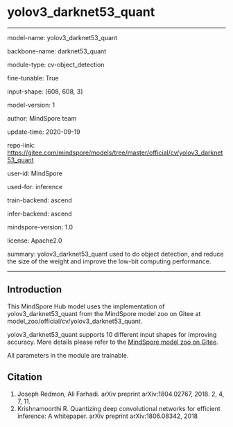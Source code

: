 # yolov3_darknet53_quant

---

model-name: yolov3_darknet53_quant

backbone-name: darknet53_quant

module-type: cv-object_detection

fine-tunable: True

input-shape: [608, 608, 3]

model-version: 1

author: MindSpore team

update-time: 2020-09-19

repo-link: <https://gitee.com/mindspore/models/tree/master/official/cv/yolov3_darknet53_quant>

user-id: MindSpore

used-for: inference

train-backend: ascend

infer-backend: ascend

mindspore-version: 1.0

license: Apache2.0

summary: yolov3_darknet53_quant used to do object detection, and reduce the size of the weight and improve the low-bit computing performance.

---

## Introduction

This MindSpore Hub model uses the implementation of yolov3_darknet53_quant from the MindSpore model zoo on Gitee at model_zoo/official/cv/yolov3_darknet53_quant.

yolov3_darknet53_quant supports 10 different input shapes for improving accuracy. More details please refer to the [MindSpore model zoo on Gitee](https://gitee.com/mindspore/mindspore/blob/master/model_zoo/official/cv/yolov3_darknet53_quant/README.md).

All parameters in the module are trainable.

## Citation

1. Joseph Redmon, Ali Farhadi. arXiv preprint arXiv:1804.02767, 2018. 2, 4, 7, 11.
2. Krishnamoorthi R. Quantizing deep convolutional networks for efficient inference: A whitepaper. arXiv preprint arXiv:1806.08342, 2018
